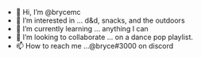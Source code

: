 - 👋 Hi, I’m @brycemc
- 👀 I’m interested in ... d&d, snacks, and the outdoors
- 🌱 I’m currently learning ... anything I can
- 💞️ I’m looking to collaborate ... on a dance pop playlist.
- 📫 How to reach me ...@bryce#3000 on discord

<!---
brycemc/brycemc is a ✨ special ✨ repository because its `README.md` (this file) appears on your GitHub profile.
You can click the Preview link to take a look at your changes.
--->
